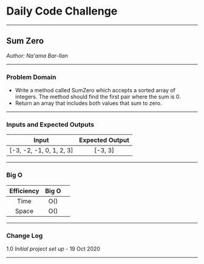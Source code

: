 # Daily Code Challenge

---

## Sum Zero 
*Author: Na'ama Bar-Ilan*

---

### Problem Domain

* Write a method called SumZero which accepts a sorted array of integers. The method should find the first pair where the sum is 0.
* Return  an array that includes both values that sum to zero. 

---

### Inputs and Expected Outputs

| Input | Expected Output |
| :-----------: | :-----------:  |
| [-3, -2, -1, 0, 1, 2, 3] | [-3, 3] |

---

### Big O


| Efficiency  | Big O |  |
| :-----------: | :-----------: |  :----------- |
| Time |  O()  |  |
| Space| O() | |

---

### Change Log
1.0 *Initial project set up* - 19 Oct 2020  

---